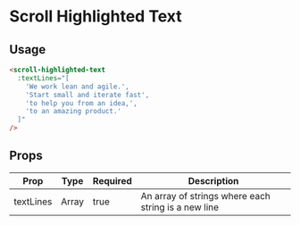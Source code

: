 # Scroll Highlighted Text

## Usage

```html
<scroll-highlighted-text
  :textLines="[
    'We work lean and agile.',
    'Start small and iterate fast',
    'to help you from an idea,',
    'to an amazing product.'
  ]"
/>
```

## Props

| Prop | Type | Required | Description |
| --- | --- | --- | --- |
| textLines | Array | true | An array of strings where each string is a new line |
